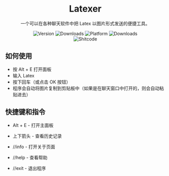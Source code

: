 <h1 align="center">
  Latexer
</h1>
<p align="center">
  一个可以在各种聊天软件中把 Latex 以图片形式发送的便捷工具。
</p>

<p align="center">
  <a style="text-decoration:none">
    <img src="https://img.shields.io/github/v/tag/HShiDianLu/Latexer?label=Version&color=vue" alt="Version"/>
  </a>

  <a style="text-decoration:none">
    <img src="https://img.shields.io/github/downloads/HShiDianLu/Latexer/total?label=Downloads&color=vue " alt="Downloads"/>
  </a>
  
  <a style="text-decoration:none">
    <img src="https://img.shields.io/badge/Platform-Windows-Vue" alt="Platform">
  </a>
  
  <a style="text-decoration:none">
    <img src="https://img.shields.io/badge/Lisence-MIT-Vue" alt="Downloads"/>
  </a>
  
  <br>

  <a style="text-decoration:none">
    <img src="https://img.shields.io/badge/Language-Python-blue" alt="Shitcode"/>
  </a>
</p>

## 如何使用

- 按 Alt + E 打开面板
- 输入 Latex
- 按下回车（或点击 OK 按钮）
- 程序会自动将图片复制到剪贴板中（如果是在聊天窗口中打开的，则会自动粘贴进去）

## 快捷键和指令

- Alt + E - 打开主面板
- 上下箭头 - 查看历史记录


- //info - 打开关于页面
- //help - 查看帮助
- //exit - 退出程序
